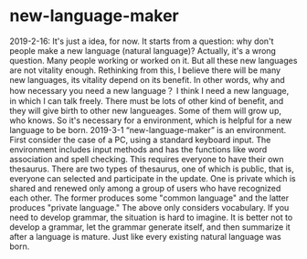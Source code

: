 # new-language-maker
2019-2-16:
It's just a idea, for now.
It starts from a question: why don't people make a new language (natural language)?
Actually, it's a wrong question. Many people working or worked on it. But all these new languages are not vitality enough.
Rethinking from this, I believe there will be many new languages, its vitality depend on its benefit. In other words, why and how necessary you need a new language？
I think I need a new language, in which I can talk freely. There must be lots of other kind of benefit, and they will give birth to other new langueages. Some of them will grow up, who knows.
So it's necessary for a environment, which is helpful for a new language to be born. 
2019-3-1
“new-language-maker” is an environment.
First consider the case of a PC, using a standard keyboard input.
The environment includes input methods and has the functions like word association and spell checking. This requires everyone to have their own thesaurus.
There are two types of thesaurus, one of which is public, that is, everyone can selected and participate in the update. One is private which is shared and renewed only among a group of users who have recognized each other.
The former produces some "common language" and the latter produces "private language."
The above only considers vocabulary. If you need to develop grammar, the situation is hard to imagine. It is better not to develop a grammar, let the grammar generate itself, and then summarize it after a language is mature. Just like every existing natural language was born.
